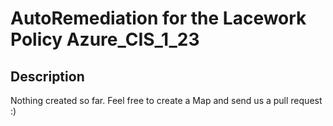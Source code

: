 # AutoRemediation for the Lacework Policy Azure_CIS_1_23

## Description
Nothing created so far. Feel free to create a Map and send us a pull request :)
